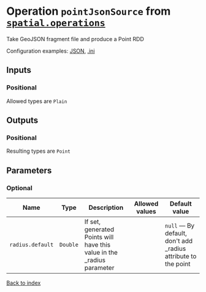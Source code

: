 
# Operation `pointJsonSource` from [`spatial.operations`](../package/spatial.operations.md)

Take GeoJSON fragment file and produce a Point RDD

Configuration examples: [JSON](../operation/pointJsonSource/example.json), [.ini](../operation/pointJsonSource/example.ini)

## Inputs

### Positional

Allowed types are `Plain`



## Outputs

### Positional

Resulting types are `Point`


## Parameters


### Optional

Name | Type | Description | Allowed values | Default value
--- | --- | --- | --- | ---
`radius.default` | `Double` | If set, generated Points will have this value in the _radius parameter |  | `null` — By default, don't add _radius attribute to the point


[Back to index](../index.md)
